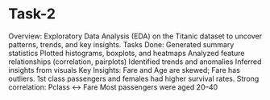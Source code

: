 # Task-2
Overview: Exploratory Data Analysis (EDA) on the Titanic dataset to uncover patterns, trends, and key insights.
Tasks Done: 
Generated summary statistics
Plotted histograms, boxplots, and heatmaps
Analyzed feature relationships (correlation, pairplots)
Identified trends and anomalies
Inferred insights from visuals
Key Insights:
Fare and Age are skewed; Fare has outliers.
1st class passengers and females had higher survival rates.
Strong correlation: Pclass ↔ Fare
Most passengers were aged 20–40
